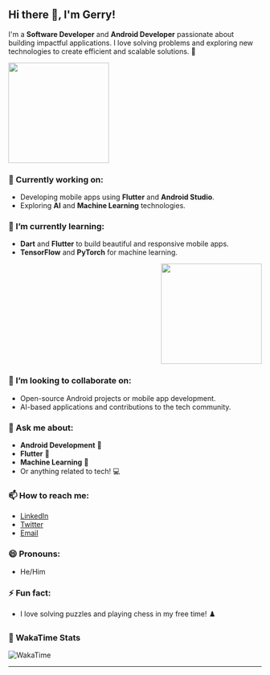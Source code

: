 ## Hi there 👋, I'm Gerry! 

I'm a **Software Developer** and **Android Developer** passionate about building impactful applications. I love solving problems and exploring new technologies to create efficient and scalable solutions. 🚀

<p align="left">
  <img src="https://example.com/your_image.png" width="200" />
</p>

### 🔭 Currently working on:
- Developing mobile apps using **Flutter** and **Android Studio**.
- Exploring **AI** and **Machine Learning** technologies.

### 🌱 I’m currently learning:
- **Dart** and **Flutter** to build beautiful and responsive mobile apps.
- **TensorFlow** and **PyTorch** for machine learning.

<p align="right">
  <img src="https://example.com/your_image_2.png" width="200" />
</p>

### 👯 I’m looking to collaborate on:
- Open-source Android projects or mobile app development.
- AI-based applications and contributions to the tech community.

### 💬 Ask me about:
- **Android Development** 📱
- **Flutter** 🚀
- **Machine Learning** 🤖
- Or anything related to tech! 💻

### 📫 How to reach me:
- [LinkedIn](https://www.linkedin.com/in/gerryhasrom)
- [Twitter](https://twitter.com/gerryhasrom)
- [Email](mailto:gerryhasrom@example.com)

### 😄 Pronouns:
- He/Him

### ⚡ Fun fact:
- I love solving puzzles and playing chess in my free time! ♟️

### 🎯 WakaTime Stats
![WakaTime](https://wakatime.com/badge/user/your_username.svg)

---
